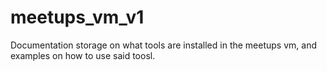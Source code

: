 # meetups_vm_v1
Documentation storage on what tools are installed in the meetups vm, and examples on how to use said toosl.
